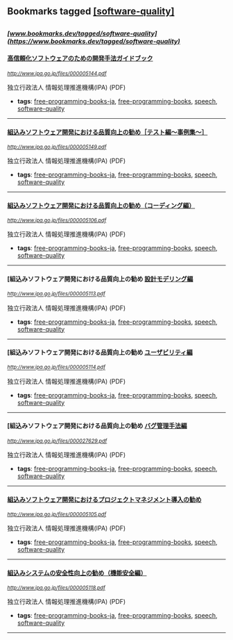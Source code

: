 ## Bookmarks tagged [[software-quality]](https://www.bookmarks.dev?q=[software-quality])

_<sup><sup>[www.bookmarks.dev/tagged/software-quality](https://www.bookmarks.dev/tagged/software-quality)</sup></sup>_
---
#### [高信頼化ソフトウェアのための開発手法ガイドブック](http://www.ipa.go.jp/files/000005144.pdf)
_<sup>http://www.ipa.go.jp/files/000005144.pdf</sup>_

独立行政法人 情報処理推進機構(IPA) (PDF)
* **tags**: [free-programming-books-ja](../tagged/free-programming-books-ja.md), [free-programming-books](../tagged/free-programming-books.md), [speech](../tagged/speech.md), [software-quality](../tagged/software-quality.md)
---
#### [組込みソフトウェア開発における品質向上の勧め［テスト編～事例集～］](http://www.ipa.go.jp/files/000005149.pdf)
_<sup>http://www.ipa.go.jp/files/000005149.pdf</sup>_

独立行政法人 情報処理推進機構(IPA) (PDF)
* **tags**: [free-programming-books-ja](../tagged/free-programming-books-ja.md), [free-programming-books](../tagged/free-programming-books.md), [speech](../tagged/speech.md), [software-quality](../tagged/software-quality.md)
---
#### [組込みソフトウェア開発における品質向上の勧め（コーディング編）](http://www.ipa.go.jp/files/000005106.pdf)
_<sup>http://www.ipa.go.jp/files/000005106.pdf</sup>_

独立行政法人 情報処理推進機構(IPA) (PDF)
* **tags**: [free-programming-books-ja](../tagged/free-programming-books-ja.md), [free-programming-books](../tagged/free-programming-books.md), [speech](../tagged/speech.md), [software-quality](../tagged/software-quality.md)
---
#### [組込みソフトウェア開発における品質向上の勧め [設計モデリング編](http://www.ipa.go.jp/files/000005113.pdf)
_<sup>http://www.ipa.go.jp/files/000005113.pdf</sup>_

独立行政法人 情報処理推進機構(IPA) (PDF)
* **tags**: [free-programming-books-ja](../tagged/free-programming-books-ja.md), [free-programming-books](../tagged/free-programming-books.md), [speech](../tagged/speech.md), [software-quality](../tagged/software-quality.md)
---
#### [組込みソフトウェア開発における品質向上の勧め [ユーザビリティ編](http://www.ipa.go.jp/files/000005114.pdf)
_<sup>http://www.ipa.go.jp/files/000005114.pdf</sup>_

独立行政法人 情報処理推進機構(IPA) (PDF)
* **tags**: [free-programming-books-ja](../tagged/free-programming-books-ja.md), [free-programming-books](../tagged/free-programming-books.md), [speech](../tagged/speech.md), [software-quality](../tagged/software-quality.md)
---
#### [組込みソフトウェア開発における品質向上の勧め [バグ管理手法編](http://www.ipa.go.jp/files/000027629.pdf)
_<sup>http://www.ipa.go.jp/files/000027629.pdf</sup>_

独立行政法人 情報処理推進機構(IPA) (PDF)
* **tags**: [free-programming-books-ja](../tagged/free-programming-books-ja.md), [free-programming-books](../tagged/free-programming-books.md), [speech](../tagged/speech.md), [software-quality](../tagged/software-quality.md)
---
#### [組込みソフトウェア開発におけるプロジェクトマネジメント導入の勧め](http://www.ipa.go.jp/files/000005105.pdf)
_<sup>http://www.ipa.go.jp/files/000005105.pdf</sup>_

独立行政法人 情報処理推進機構(IPA) (PDF)
* **tags**: [free-programming-books-ja](../tagged/free-programming-books-ja.md), [free-programming-books](../tagged/free-programming-books.md), [speech](../tagged/speech.md), [software-quality](../tagged/software-quality.md)
---
#### [組込みシステムの安全性向上の勧め（機能安全編）](http://www.ipa.go.jp/files/000005118.pdf)
_<sup>http://www.ipa.go.jp/files/000005118.pdf</sup>_

独立行政法人 情報処理推進機構(IPA) (PDF)
* **tags**: [free-programming-books-ja](../tagged/free-programming-books-ja.md), [free-programming-books](../tagged/free-programming-books.md), [speech](../tagged/speech.md), [software-quality](../tagged/software-quality.md)
---
